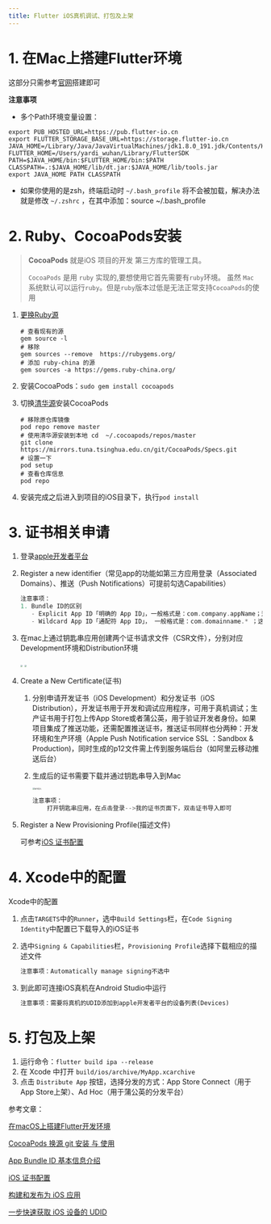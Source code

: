 ```yaml
---
title: Flutter iOS真机调试、打包及上架
---
```


# 1. 在Mac上搭建Flutter环境

这部分只需参考[官网](https://flutterchina.club/setup-macos/)搭建即可

**注意事项**

- 多个Path环境变量设置：

```shell
export PUB_HOSTED_URL=https://pub.flutter-io.cn
export FLUTTER_STORAGE_BASE_URL=https://storage.flutter-io.cn
JAVA_HOME=/Library/Java/JavaVirtualMachines/jdk1.8.0_191.jdk/Contents/Home
FLUTTER_HOME=/Users/yardi_wuhan/Library/FlutterSDK
PATH=$JAVA_HOME/bin:$FLUTTER_HOME/bin:$PATH
CLASSPATH=.:$JAVA_HOME/lib/dt.jar:$JAVA_HOME/lib/tools.jar
export JAVA_HOME PATH CLASSPATH
```

- 如果你使用的是zsh，终端启动时 `~/.bash_profile` 将不会被加载，解决办法就是修改 `~/.zshrc` ，在其中添加：source ~/.bash_profile

# 2. Ruby、CocoaPods安装

>**CocoaPods** 就是iOS 项目的开发 第三方库的管理工具。
>
>`CocoaPods` 是用 `ruby` 实现的,要想使用它首先需要有`ruby`环境。 虽然 `Mac` 系统默认可以运行`ruby`。但是`ruby`版本过低是无法正常支持`CocoaPods`的使用

1. [更换Ruby源](https://gems.ruby-china.com/)

   ```shell
   # 查看现有的源
   gem source -l 
   # 移除
   gem sources --remove  https://rubygems.org/
   # 添加 ruby-china 的源
   gem sources -a https://gems.ruby-china.org/ 
   ```

2. 安装CocoaPods：`sudo gem install cocoapods`

3. 切换[清华源](https://mirrors.tuna.tsinghua.edu.cn/help/CocoaPods/)安装CocoaPods

   ```shell
   # 移除原仓库镜像
   pod repo remove master
   # 使用清华源安装到本地 cd  ~/.cocoapods/repos/master
   git clone https://mirrors.tuna.tsinghua.edu.cn/git/CocoaPods/Specs.git 
   # 设置一下
   pod setup
   # 查看仓库信息
   pod repo 
   ```

4. 安装完成之后进入到项目的iOS目录下，执行`pod install `

# 3. 证书相关申请

1. 登录[apple开发者平台](https://developer.apple.com/account/resources/identifiers/list)

2. Register a new identifier（常见app的功能如第三方应用登录（Associated Domains）、推送（Push Notifications）可提前勾选Capabilities）

   ```dart
   注意事项：
   1. Bundle ID的区别
      - Explicit App ID「明确的 App ID」，一般格式是：com.company.appName；这种 id 只能用在一个app上，每一个新应用都要创建并只有一个。
      - Wildcard App ID「通配符 App ID」， 一般格式是：com.domainname.* ；这种 id 可以用在多个应用上，虽然方便，但是使用这种id的应用不能使用通知功能，所以不常用。
   ```

3. 在mac上通过钥匙串应用创建两个证书请求文件（CSR文件），分别对应Development环境和Distribution环境

   <img src="http://ucoon.gitee.io/myblogimg/csr文件申请_1.png" style="zoom:25%;" />

   

   <img src="http://ucoon.gitee.io/myblogimg/csr文件申请_2.png" style="zoom:25%;" />

4. Create a New Certificate(证书)

   1. 分别申请开发证书（iOS Development）和分发证书（iOS Distribution），开发证书用于开发和调试应用程序，可用于真机调试；生产证书用于打包上传App Store或者蒲公英，用于验证开发者身份。如果项目集成了推送功能，还需配置推送证书，推送证书同样也分两种：开发环境和生产环境（Apple Push Notification service SSL ：Sandbox & Production)，同时生成的p12文件需上传到服务端后台（如阿里云移动推送后台）
   
   2. 生成后的证书需要下载并通过钥匙串导入到Mac
   
      <img src="http://ucoon.gitee.io/myblogimg/证书导入.png" alt="证书导入" style="zoom: 25%;" />
   
      ```dart
      注意事项：
          打开钥匙串应用，在点击登录-->我的证书页面下，双击证书导入即可
      ```
   
5. Register a New Provisioning Profile(描述文件)

   可参考[iOS 证书配置](https://zhuanlan.zhihu.com/p/69162456)

# 4. Xcode中的配置

Xcode中的配置

1. 点击`TARGETS`中的`Runner`，选中`Build Settings`栏，在`Code Signing Identity`中配置已下载导入的iOS证书

2. 选中`Signing & Capabilities`栏，`Provisioning Profile`选择下载相应的描述文件

   ```dart
   注意事项：Automatically manage signing不选中
   ```

3. 到此即可连接iOS真机在Android Studio中运行

   ```dart
   注意事项：需要将真机的UDID添加到apple开发者平台的设备列表(Devices)
   ```

# 5. 打包及上架

1. 运行命令：`flutter build ipa --release`
2. 在 Xcode 中打开 `build/ios/archive/MyApp.xcarchive`
3. 点击 `Distribute App` 按钮，选择分发的方式：App Store Connect（用于App Store上架）、Ad Hoc（用于蒲公英的分发平台）

参考文章：

[在macOS上搭建Flutter开发环境](https://flutterchina.club/setup-macos/)

[CocoaPods 换源 git 安装 与 使用](https://juejin.cn/post/6844903827297009677)

[App Bundle ID 基本信息介绍](https://zhuanlan.zhihu.com/p/60854366)

[iOS 证书配置](https://zhuanlan.zhihu.com/p/69162456)

[构建和发布为 iOS 应用](https://flutter.cn/docs/deployment/ios)

[一步快速获取 iOS 设备的 UDID](https://www.pgyer.com/tools/udid)



